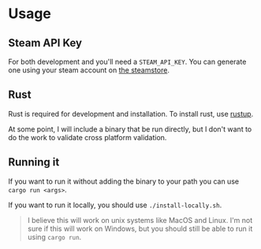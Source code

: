 # Usage

## Steam API Key

For both development and you'll need a `STEAM_API_KEY`.
You can generate one using your steam account on [the steamstore](https://steamcommunity.com/dev/apikey).

## Rust

Rust is required for development and installation. To install rust, use [rustup](https://rustup.rs/).

At some point, I will include a binary that be run directly, but I don't want to do the work to validate cross platform validation.

## Running it

If you want to run it without adding the binary to your path you can use `cargo run <args>`.

If you want to run it locally, you should use `./install-locally.sh`.

> I believe this will work on unix systems like MacOS and Linux. I'm not sure if this will work on Windows, but you should still be able to run it using `cargo run`.